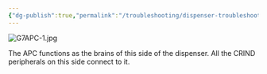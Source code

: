 ```yaml
---
{"dg-publish":true,"permalink":"/troubleshooting/dispenser-troubleshooting/gilbarco/flex-pay-vi/g7-apc/"}
---
```



![G7APC-1.jpg](/img/user/Assets/Images/G7APC-1.jpg)

The APC functions as the brains of this side of the dispenser.  All the CRIND peripherals on this side connect to it.  